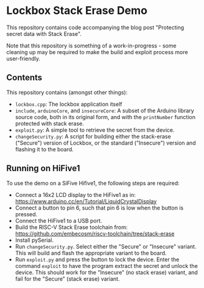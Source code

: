 Lockbox Stack Erase Demo
========================

This repository contains code accompanying the blog post "Protecting secret data
with Stack Erase".

Note that this repository is something of a work-in-progress - some cleaning up
may be required to make the build and exploit process more user-friendly.


Contents
--------

This repository contains (amongst other things):

- `lockbox.cpp`: The lockbox application itself
- `include`, `arduinoCore`, and `insecureCore`: A subset of the Arduino library
  source code, both in its original form, and with the `printNumber` function
  protected with stack erase.
- `exploit.py`: A simple tool to retrieve the secret from the device.
- `changeSecurity.py`: A script for building either the stack-erase ("Secure")
  version of Lockbox, or the standard ("Insecure") version and flashing it to
  the board.


Running on HiFive1
------------------

To use the demo on a SiFive Hifive1, the following steps are required:

- Connect a 16x2 LCD display to the HiFive1 as in:
  https://www.arduino.cc/en/Tutorial/LiquidCrystalDisplay
- Connect a button to pin 6, such that pin 6 is low when the button is pressed.
- Connect the HiFive1 to a USB port.
- Build the RISC-V Stack Erase toolchain from:
  https://github.com/embecosm/riscv-toolchain/tree/stack-erase
- Install pySerial.
- Run `changeSecurity.py`. Select either the "Secure" or "Insecure" variant.
  This will build and flash the appropriate variant to the board.
- Run `exploit.py` and press the button to lock the device. Enter the command
  `exploit` to have the program extract the secret and unlock the device. This
  should work for the "Insecure" (no stack erase) variant, and fail for the
  "Secure" (stack erase) variant.

